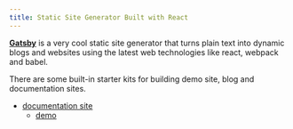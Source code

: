 ```yaml
---
title: Static Site Generator Built with React
---
```


[**Gatsby**](https://github.com/gatsbyjs/gatsby) is a very cool static site generator that turns plain text into dynamic blogs and websites using the latest web technologies like react, webpack and babel.

There are some built-in starter kits for building demo site, blog and documentation sites.
* [documentation site](https://github.com/gatsbyjs/gatsby-starter-documentation)
  * [demo](http://gatsbyjs.github.io/gatsby-starter-documentation/)
